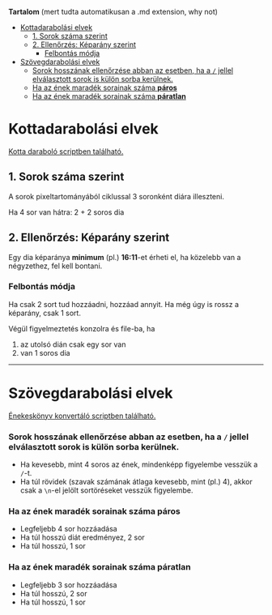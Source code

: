 **Tartalom** (mert tudta automatikusan a .md extension, why not)
- [Kottadarabolási elvek](#kottadarabolási-elvek)
  - [1. Sorok száma szerint](#1-sorok-száma-szerint)
  - [2. Ellenőrzés: Képarány szerint](#2-ellenőrzés-képarány-szerint)
    - [Felbontás módja](#felbontás-módja)
- [Szövegdarabolási elvek](#szövegdarabolási-elvek)
    - [Sorok hosszának ellenőrzése abban az esetben, ha a `/` jellel elválasztott sorok is külön sorba kerülnek.](#sorok-hosszának-ellenőrzése-abban-az-esetben-ha-a--jellel-elválasztott-sorok-is-külön-sorba-kerülnek)
    - [Ha az ének maradék sorainak száma **páros**](#ha-az-ének-maradék-sorainak-száma-páros)
    - [Ha az ének maradék sorainak száma **páratlan**](#ha-az-ének-maradék-sorainak-száma-páratlan)

# Kottadarabolási elvek

[Kotta daraboló scriptben található.](https://github.com/reformatus/convert-scripts/tree/main/kotta_darabolo)

## 1. Sorok száma szerint
A sorok pixeltartományából ciklussal 3 soronként diára illeszteni.

Ha 4 sor van hátra: 2 + 2 soros dia

## 2. Ellenőrzés: Képarány szerint
Egy dia képaránya **minimum** (pl.) **16:11**-et érheti el, ha közelebb van a négyzethez, fel kell bontani.

### Felbontás módja

Ha csak 2 sort tud hozzáadni, hozzáad annyit. Ha még úgy is rossz a képarány, csak 1 sort.

Végül figyelmeztetés konzolra és file-ba, ha
1. az utolsó dián csak egy sor van
2. van 1 soros dia

---

# Szövegdarabolási elvek

[Énekeskönyv konvertáló scriptben található.](https://github.com/reformatus/convert-scripts/tree/main/ujrek_to_opensong)

### Sorok hosszának ellenőrzése abban az esetben, ha a `/` jellel elválasztott sorok is külön sorba kerülnek.
 - Ha kevesebb, mint 4 soros az ének, mindenképp figyelembe vesszük a `/`-t.
 - Ha túl rövidek (szavak számának átlaga kevesebb, mint (pl.) 4), akkor csak a `\n`-el jelölt sortöréseket vesszük figyelembe.

### Ha az ének maradék sorainak száma **páros**
 - Legfeljebb 4 sor hozzáadása
 - Ha túl hosszú diát eredményez, 2 sor 
 - Ha túl hosszú, 1 sor

### Ha az ének maradék sorainak száma **páratlan**
 - Legfeljebb 3 sor hozzáadása
 - Ha túl hosszú, 2 sor
 - Ha túl hosszú, 1 sor